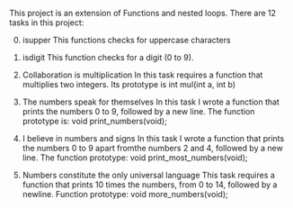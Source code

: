 This project is an extension of Functions and nested loops. There are 12 tasks in this project:

0. isupper
This functions checks for uppercase characters

1. isdigit
This function checks for a digit (0 to 9).

2. Collaboration is multiplication
In this task requires a function that multiplies two integers. Its prototype is int mul(int a, int b)

3. The numbers speak for themselves
In this task I wrote a function that prints the numbers 0 to 9, followed by a new line. The function prototype is: void print_numbers(void);

4. I believe in numbers and signs
In this task I wrote a function that prints the numbers 0 to 9 apart fromthe numbers 2 and 4, followed by a new line. The function prototype: void print_most_numbers(void);

5. Numbers constitute the only universal language
This task requires a function that prints 10 times the numbers, from 0 to 14, followed by a newline. Function prototype: void more_numbers(void);

